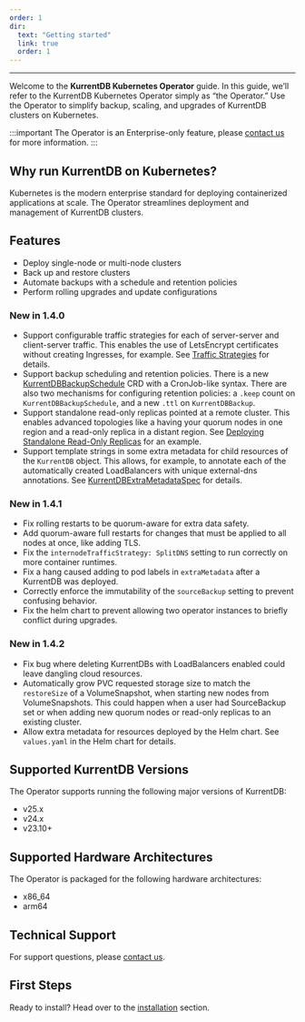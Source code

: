 ```yaml
---
order: 1
dir:
  text: "Getting started"
  link: true
  order: 1
---
```


<CloudBanner />

---
Welcome to the **KurrentDB Kubernetes Operator** guide. In this guide, we’ll refer to the KurrentDB Kubernetes Operator simply as “the Operator.” Use the Operator to simplify backup, scaling, and upgrades of KurrentDB clusters on Kubernetes.

:::important
The Operator is an Enterprise-only feature, please [contact us](https://www.kurrent.io/contact) for more information.
:::

## Why run KurrentDB on Kubernetes?

Kubernetes is the modern enterprise standard for deploying containerized applications at scale. The Operator streamlines deployment and management of KurrentDB clusters.

## Features

* Deploy single-node or multi-node clusters
* Back up and restore clusters
* Automate backups with a schedule and retention policies
* Perform rolling upgrades and update configurations

### New in 1.4.0

* Support configurable traffic strategies for each of server-server and client-server traffic.  This
  enables the use of LetsEncrypt certificates without creating Ingresses, for example.  See
  [Traffic Strategies][ts] for details.
* Support backup scheduling and retention policies.  There is a new [KurrentDBBackupSchedule][bs]
  CRD with a CronJob-like syntax.  There are also two mechanisms for configuring retention policies:
  a `.keep` count on `KurrentDBBackupSchedule`, and a new `.ttl` on `KurrentDBBackup`.
* Support standalone read-only replicas pointed at a remote cluster.  This enables advanced
  topologies like a having your quorum nodes in one region and a read-only replica in a distant
  region.  See [Deploying Standalone Read-Only Replicas][ror] for an example.
* Support template strings in some extra metadata for child resources of the `KurrentDB` object.
  This allows, for example, to annotate each of the automatically created LoadBalancers with unique
  external-dns annotations.  See [KurrentDBExtraMetadataSpec][em] for details.

[ts]: ../operations/advanced-networking.md#traffic-strategy-options
[bs]: resource-types.md#kurrentdbbackupschedulespec
[ror]: ../operations/database-deployment.md#deploying-standalone-read-only-replicas
[em]: resource-types.md#kurrentdbextrametadataspec

### New in 1.4.1

* Fix rolling restarts to be quorum-aware for extra data safety.
* Add quorum-aware full restarts for changes that must be applied to all nodes at once, like adding
  TLS.
* Fix the `internodeTrafficStrategy: SplitDNS` setting to run correctly on more container runtimes.
* Fix a hang caused adding to pod labels in `extraMetadata` after a KurrentDB was deployed.
* Correctly enforce the immutability of the `sourceBackup` setting to prevent confusing behavior.
* Fix the helm chart to prevent allowing two operator instances to briefly conflict during upgrades.

### New in 1.4.2

* Fix bug where deleting KurrentDBs with LoadBalancers enabled could leave dangling cloud resources.
* Automatically grow PVC requested storage size to match the `restoreSize` of a VolumeSnapshot, when
  starting new nodes from VolumeSnapshots.  This could happen when a user had SourceBackup set or
  when adding new quorum nodes or read-only replicas to an existing cluster.
* Allow extra metadata for resources deployed by the Helm chart.  See `values.yaml` in the Helm
  chart for details.

## Supported KurrentDB Versions

The Operator supports running the following major versions of KurrentDB:
- v25.x
- v24.x
- v23.10+

## Supported Hardware Architectures

The Operator is packaged for the following hardware architectures:
- x86\_64
- arm64

## Technical Support

For support questions, please [contact us](https://www.kurrent.io/contact).

## First Steps

Ready to install? Head over to the [installation](installation.md) section.
